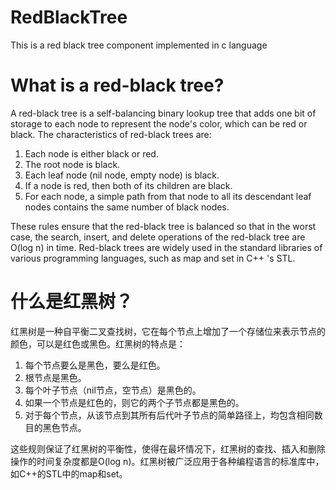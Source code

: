 # RedBlackTree
This is a red black tree component implemented in c language
# What is a red-black tree?
A red-black tree is a self-balancing binary lookup tree that adds one bit of storage to each node to represent the node's color, which can be red or black. The characteristics of red-black trees are:
1. Each node is either black or red.
2. The root node is black.
3. Each leaf node (nil node, empty node) is black.
4. If a node is red, then both of its children are black.
5. For each node, a simple path from that node to all its descendant leaf nodes contains the same number of black nodes.

These rules ensure that the red-black tree is balanced so that in the worst case, the search, insert, and delete operations of the red-black tree are O(log n) in time. Red-black trees are widely used in the standard libraries of various programming languages, such as map and set in C++ 's STL.

# 什么是红黑树？
红黑树是一种自平衡二叉查找树，它在每个节点上增加了一个存储位来表示节点的颜色，可以是红色或黑色。红黑树的特点是：

1. 每个节点要么是黑色，要么是红色。
2. 根节点是黑色。
3. 每个叶子节点（nil节点，空节点）是黑色的。
4. 如果一个节点是红色的，则它的两个子节点都是黑色的。
5. 对于每个节点，从该节点到其所有后代叶子节点的简单路径上，均包含相同数目的黑色节点。

这些规则保证了红黑树的平衡性，使得在最坏情况下，红黑树的查找、插入和删除操作的时间复杂度都是O(log n)。红黑树被广泛应用于各种编程语言的标准库中，如C++的STL中的map和set。